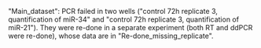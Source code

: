 "Main_dataset": PCR failed in two wells ("control 72h replicate 3, quantification of miR-34" and "control 72h replicate 3, quantification of miR-21"). They were re-done in a separate experiment (both RT and ddPCR were re-done), whose data are in "Re-done_missing_replicate".
